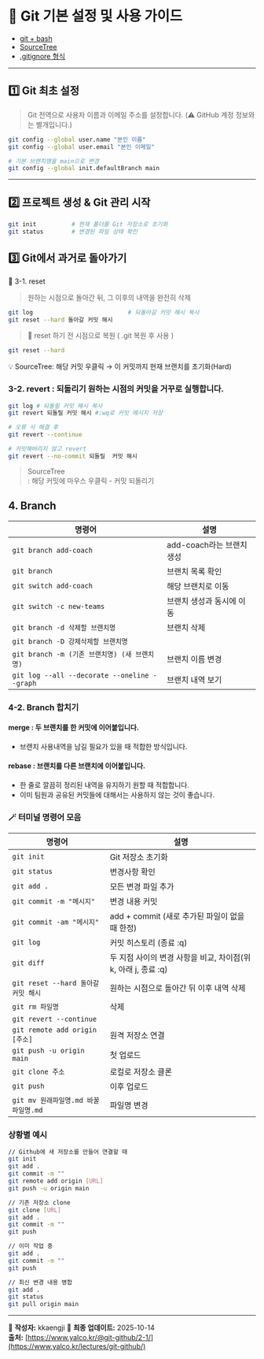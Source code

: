 # 🧭 Git 기본 설정 및 사용 가이드
* [git + bash](https://git-scm.com/)
* [SourceTree](https://www.sourcetreeapp.com/)
* [.gitignore 형식](https://git-scm.com/docs/gitignore/)

---

## 1️⃣ Git 최초 설정
> Git 전역으로 사용자 이름과 이메일 주소를 설정합니다.
> (⚠️ GitHub 계정 정보와는 별개입니다.)
```bash
git config --global user.name "본인 이름"
git config --global user.email "본인 이메일"

# 기본 브랜치명을 main으로 변경
git config --global init.defaultBranch main
```

---

## 2️⃣ 프로젝트 생성 & Git 관리 시작
```bash
git init          # 현재 폴더를 Git 저장소로 초기화
git status        # 변경된 파일 상태 확인
```

## 3️⃣ Git에서 과거로 돌아가기
🔹 3-1. reset
> 원하는 시점으로 돌아간 뒤, 그 이후의 내역을 완전히 삭제
```bash
git log                           # 되돌아갈 커밋 해시 복사
git reset --hard 돌아갈 커밋 해시
```
> 🔁 reset 하기 전 시점으로 복원 ( .git 복원 후 사용 )
```bash
git reset --hard 
```
💡 SourceTree:
해당 커밋 우클릭 → 이 커밋까지 현재 브랜치를 초기화(Hard)

### 3-2. revert : 되돌리기 원하는 시점의 커밋을 거꾸로 실행합니다.
```bash
git log # 되돌릴 커밋 해시 복사
git revert 되돌릴 커밋 해시 #:wq로 커밋 메시지 저장

# 오류 시 해결 후
git revert --continue

# 커밋해버리지 않고 revert
git revert --no-commit 되돌릴  커밋 해시
```
> SourceTree <br>
: 해당 커밋에 마우스 우클릭 - 커밋 되돌리기

## 4. Branch 
| 명령어 | 설명 |
|--------|------|
| `git branch add-coach` | add-coach라는 브랜치 생성 | 
| `git branch` | 브랜치 목록 확인 | 
| `git switch add-coach` | 해당 브랜치로 이동 | 
| `git switch -c new-teams` | 브랜치 생성과 동시에 이동 | 
| `git branch -d 삭제할 브랜치명` | 브랜치 삭제 | 
| `git branch -D 강제삭제할 브랜치명` | | 
| `git branch -m (기존 브랜치명) (새 브랜치명)` | 브랜치 이름 변경 | 
| `git log --all --decorate --oneline --graph` | 브랜치 내역 보기 | 

### 4-2. Branch 합치기
#### merge : 두 브랜치를 한 커밋에 이어붙입니다.
- 브랜치 사용내역을 남길 필요가 있을 때 적합한 방식입니다.
#### rebase : 브랜치를 다른 브랜치에 이어붙입니다.
- 한 줄로 깔끔히 정리된 내역을 유지하기 원할 때 적합합니다.
- 이미 팀원과 공유된 커밋들에 대해서는 사용하지 않는 것이 좋습니다.


### 🪄 터미널 명령어 모음
| 명령어 | 설명 |
|--------|------|
| `git init` | Git 저장소 초기화 |
| `git status` | 변경사항 확인 |
| `git add .` | 모든 변경 파일 추가 |
| `git commit -m "메시지"` | 변경 내용 커밋 |
| `git commit -am "메시지"` | add + commit (새로 추가된 파일이 없을 때 한정) |
| `git log` | 커밋 히스토리 (종료 :q) |
| `git diff` | 두 지점 사이의 변경 사항을 비교, 차이점(위 k, 아래 j, 종료 :q) |
| `git reset --hard 돌아갈 커밋 해시` | 원하는 시점으로 돌아간 뒤 이후 내역 삭제 |
| `git rm 파일명` | 삭제 |
| `git revert --continue` | |
| `git remote add origin [주소]` | 원격 저장소 연결 |
| `git push -u origin main` | 첫 업로드 |
| `git clone 주소` | 로컬로 저장소 클론 |
| `git push` | 이후 업로드 |
| `git mv 원래파일명.md 바꿀파일명.md` | 파일명 변경 |

### 상황별 예시
```bash
// Github에 새 저장소를 만들어 연결할 때
git init
git add .
git commit -m ""
git remote add origin [URL]
git push -u origin main

// 기존 저장소 clone
git clone [URL]
git add .
git commit -m ""
git push

// 이미 작업 중
git add .
git commit -m ""
git push

// 최신 변경 내용 병합
git add .
git status
git pull origin main

```
---

📘 **작성자:** kkaengji
📅 **최종 업데이트:** 2025-10-14  
**출처:** [https://www.yalco.kr/@git-github/2-1/](https://www.yalco.kr/lectures/git-github/)
